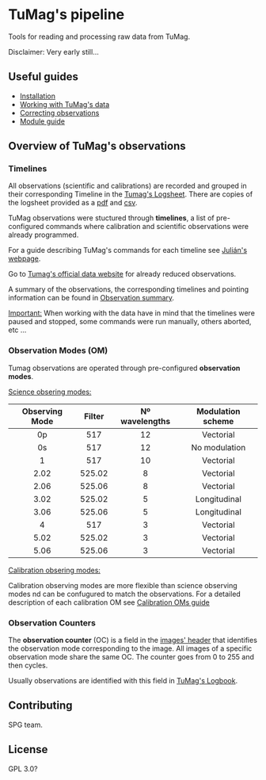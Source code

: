 # TuMag's pipeline

Tools for reading and processing raw data from TuMag.

Disclaimer: Very early still...

## Useful guides
- [Installation](Documents/Installation.md)
- [Working with TuMag's data](Documents/Working_with_Tumags_data.md)
- [Correcting observations](Documents/Correcting_observations.md)
- [Module guide](Documents/Module_guide.md)

## Overview of TuMag's observations

### Timelines

All observations (scientific and calibrations) are recorded and grouped in their corresponding Timeline in the [Tumag's Logsheet](https://docs.google.com/spreadsheets/d/1RJ5KIgxMN6B-1xDe9gRfoTh1L_uTDMbZw0ajLK6S0so/edit?usp=sharing).  There are copies of the logsheet provided as a [pdf](Documents/TuMags%20Logsheet%20-%20Timelines%20detailed.pdf) and [csv](Documents/TuMags%20Logsheet%20-%20Timelines%20detailed.csv).

TuMag observations were stuctured through  **timelines**, a list of pre-configured commands where calibration and scientific observations were already programmed. 

For a guide describing TuMag's commands for each timeline see [Julián's webpage](https://www.uv.es/jublanro/TuMag_timeline_reference.html). 

Go to [Tumag's official data website](https://www.uv.es/jublanro/tumag_data_test.html) for already reduced observations. 

A summary of the observations, the corresponding timelines and pointing information can be found in [Observation summary](Documents/Sunrise_summary_observations.pdf).

<ins>Important:</ins> When working with the data have in mind that the timelines were paused and stopped, some commands were run manually, others aborted, etc ... 

### Observation Modes (OM)

Tumag observations are operated through pre-configured **observation modes**. 

<ins>Science obsering modes:</ins> 

| **Observing Mode** | **Filter** | **Nº wavelengths** | **Modulation scheme** | 
|:--------:|:--------:|:--------:|:--------:|
| 0p    | 517    | 12  | Vectorial   | 
| 0s    | 517    | 12  | No modulation   |
| 1    | 517    | 10 | Vectorial  | 
| 2.02    | 525.02   | 8  | Vectorial  |
| 2.06    | 525.06  | 8  | Vectorial  |
| 3.02    | 525.02   | 5  | Longitudinal  |
| 3.06    | 525.06  | 5  | Longitudinal  |
| 4    | 517  | 3  | Vectorial  |
| 5.02    | 525.02   | 3  | Vectorial  |
| 5.06    | 525.06  | 3  | Vectorial  |

<ins>Calibration obsering modes:</ins> 

Calibration observing modes are more flexible than science observing modes nd can be confugured to match the observations. For a detailed description of each calibration OM see [Calibration OMs guide](Documents/Calibration_oms_guide.md)

### Observation Counters

The **observation counter** (OC) is a field in the [images' header](Documents/Image_header.md) that identifies the observation mode corresponding to the image. All images of a specific observation mode share the same OC. The counter goes from 0 to 255 and then cycles.

Usually observations are identified with this field in [TuMag's Logbook](Documents/TuMagCompass.csv).

## Contributing

SPG team.

## License
GPL 3.0? 
